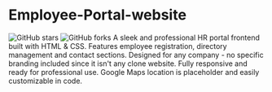 # Employee-Portal-website
![GitHub stars](https://img.shields.io/github/stars/Nilesh-C-01/employee-portal)
![GitHub forks](https://img.shields.io/github/forks/Nilesh-C-01/employee-portal)
A sleek and professional HR portal frontend built with HTML &amp; CSS. Features employee registration, directory management and contact sections. Designed for any company - no specific branding included since it isn't any clone website. Fully responsive and ready for professional use. Google Maps location is placeholder and easily customizable in code.
